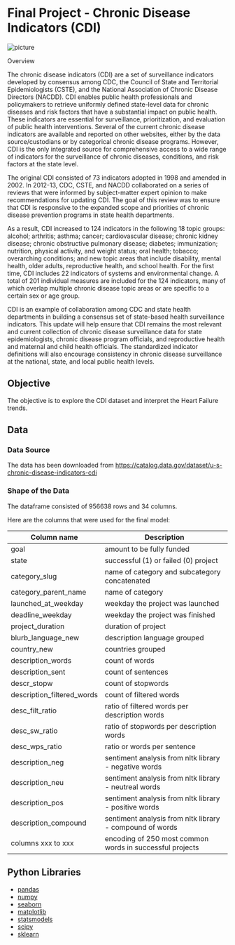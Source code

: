 # Final Project - Chronic Disease Indicators (CDI)

![picture](cdi-logo.png)

Overview

The chronic disease indicators (CDI) are a set of surveillance indicators developed by consensus among CDC, the Council of State and Territorial Epidemiologists (CSTE), and the National Association of Chronic Disease Directors (NACDD). CDI enables public health professionals and policymakers to retrieve uniformly defined state-level data for chronic diseases and risk factors that have a substantial impact on public health. These indicators are essential for surveillance, prioritization, and evaluation of public health interventions.  Several of the current chronic disease indicators are available and reported on other websites, either by the data source/custodians or by categorical chronic disease programs. However, CDI is the only integrated source for comprehensive access to a wide range of indicators for the surveillance of chronic diseases, conditions, and risk factors at the state level.

The original CDI consisted of 73 indicators adopted in 1998 and amended in 2002.  In 2012-13, CDC, CSTE, and NACDD collaborated on a series of reviews that were informed by subject-matter expert opinion to make recommendations for updating CDI. The goal of this review was to ensure that CDI is responsive to the expanded scope and priorities of chronic disease prevention programs in state health departments.

As a result, CDI increased to 124 indicators in the following 18 topic groups: alcohol; arthritis; asthma; cancer; cardiovascular disease; chronic kidney disease; chronic obstructive pulmonary disease; diabetes; immunization; nutrition, physical activity, and weight status; oral health; tobacco; overarching conditions; and new topic areas that include disability, mental health, older adults, reproductive health, and school health. For the first time, CDI includes 22 indicators of systems and environmental change. A total of 201 individual measures are included for the 124 indicators, many of which overlap multiple chronic disease topic areas or are specific to a certain sex or age group.

CDI is an example of collaboration among CDC and state health departments in building a consensus set of state-based health surveillance indicators.  This update will help ensure that CDI remains the most relevant and current collection of chronic disease surveillance data for state epidemiologists, chronic disease program officials, and reproductive health and maternal and child health officials.  The standardized indicator definitions will also encourage consistency in chronic disease surveillance at the national, state, and local public health levels.


## Objective

The objective is to explore the CDI dataset and interpret the Heart Failure trends. 

## Data

### Data Source

The data has been downloaded from https://catalog.data.gov/dataset/u-s-chronic-disease-indicators-cdi

### Shape of the Data

The dataframe consisted of 956638 rows and 34 columns. 


Here are the columns that were used for the final model:

| Column name | Description |
| ----------- | ----------- |
| goal | amount to be fully funded |
| state | successful (1) or failed (0) project |
| category_slug | name of category and subcategory concatenated |
| category_parent_name | name of category |
| launched_at_weekday | weekday the project was launched |
| deadline_weekday | weekday the project was finished |
| project_duration | duration of project |
| blurb_language_new | description language grouped |
| country_new | countries grouped |
| description_words | count of words |
| description_sent | count of sentences |
| descr_stopw | count of stopwords |
| description_filtered_words | count of filtered words |
| desc_filt_ratio | ratio of filtered words per description words |
| desc_sw_ratio | ratio of stopwords per description words |
| desc_wps_ratio | ratio or words per sentence |
| description_neg | sentiment analysis from nltk library - negative words |
| description_neu | sentiment analysis from nltk library - neutreal words |
| description_pos | sentiment analysis from nltk library - positive words |
| description_compound | sentiment analysis from nltk library - compound of words |
| columns xxx to xxx | encoding of 250 most common words in successful projects |

## Python Libraries
- [pandas](https://pandas.pydata.org/)
- [numpy](https://numpy.org/)
- [seaborn](https://seaborn.pydata.org/)
- [matplotlib](https://matplotlib.org/)
- [statsmodels](https://www.statsmodels.org/stable/index.html)
- [scipy](https://www.scipy.org/)
- [sklearn](https://scikit-learn.org/stable/)
